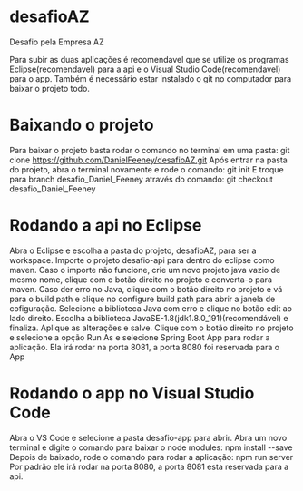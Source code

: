 # desafioAZ
Desafio pela Empresa AZ

Para subir as duas aplicações é recomendavel que se utilize os programas Eclipse(recomendavel) para a api e o Visual Studio Code(recomendavel) para o app.
Também é necessário estar instalado o git no computador para baixar o projeto todo.

# Baixando o projeto
Para baixar o projeto basta rodar o comando no terminal em uma pasta:
  git clone https://github.com/DanielFeeney/desafioAZ.git
Após entrar na pasta do projeto, abra o terminal novamente e rode o comando:
  git init
E troque para branch desafio_Daniel_Feeney através do comando:
  git checkout desafio_Daniel_Feeney
  
# Rodando a api no Eclipse
Abra o Eclipse e escolha a pasta do projeto, desafioAZ, para ser a workspace.
Importe o projeto desafio-api para dentro do eclipse como maven. Caso o importe não funcione, crie um novo projeto java vazio de mesmo nome, clique com o botão direito no projeto e converta-o para maven.
Caso der erro no Java, clique com o botão direito no projeto e vá para o build path e clique no configure build path para abrir a janela de cofiguração. Selecione a biblioteca Java com erro e clique no botão edit ao lado direito. Escolha a biblioteca JavaSE-1.8(jdk1.8.0_191)(recomendável) e finaliza. Aplique as alterações e salve.
Clique com o botão direito no projeto e selecione a opção Run As e selecione Spring Boot App para rodar a aplicação. 
Ela irá rodar na porta 8081, a porta 8080 foi reservada para o App

# Rodando o app no Visual Studio Code
Abra o VS Code e selecione a pasta desafio-app para abrir.
Abra um novo terminal e digite o comando para baixar o node modules:
  npm install --save
Depois de baixado, rode o comando para rodar a aplicação:
  npm run server
Por padrão ele irá rodar na porta 8080, a porta 8081 esta reservada para a api.
